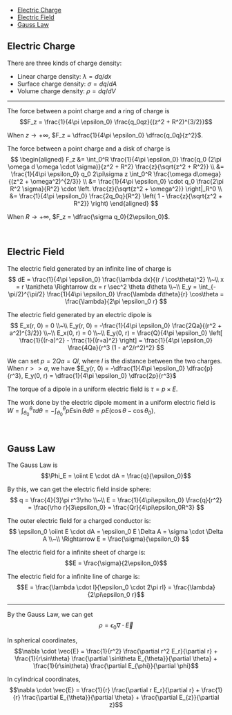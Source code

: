 
- [Electric Charge](#electric-charge)
- [Electric Field](#electric-field)
- [Gauss Law](#gauss-law)






## Electric Charge
There are three kinds of charge density:
- Linear charge density: $\lambda = dq/dx$
- Surface charge density: $\sigma = dq/dA$
- Volume charge density: $\rho = dq/dV$

---
The force between a point charge and a ring of charge is $$F_z = \frac{1}{4\pi \epsilon_0} \frac{q_0qz}{(z^2 + R^2)^{3/2}}$$

When $z \rightarrow +\infty$, $F_z = \dfrac{1}{4\pi \epsilon_0} \dfrac{q_0q}{z^2}$.

The force between a point charge and a disk of charge is
$$
\begin{aligned}
  F_z &= \int_0^R \frac{1}{4\pi \epsilon_0} \frac{q_0 (2\pi \omega d \omega \cdot \sigma)}{z^2 + R^2} \frac{z}{\sqrt{z^2 + R^2}} \\
  &= \frac{1}{4\pi \epsilon_0} q_0 2\pi\sigma z \int_0^R \frac{\omega d\omega}{(z^2 + \omega^2)^{2/3}} \\
  &= \frac{1}{4\pi \epsilon_0} \cdot q_0 \frac{2\pi R^2 \sigma}{R^2} \cdot \left. \frac{z}{\sqrt{z^2 + \omega^2}} \right|_R^0 \\
  &= \frac{1}{4\pi \epsilon_0} \frac{2q_0q}{R^2} \left( 1 - \frac{z}{\sqrt{z^2 + R^2}} \right)
\end{aligned}
$$

When $R \rightarrow +\infty$, $F_z = \dfrac{\sigma q_0}{2\epsilon_0}$.







<br>

## Electric Field
The electric field generated by an infinite line of charge is
$$
dE = \frac{1}{4\pi \epsilon_0} \frac{\lambda dx}{(r / \cos\theta)^2} \\~\\
x = r \tan\theta \Rightarrow dx = r \sec^2 \theta d\theta \\~\\
E_y = \int_{-\pi/2}^{\pi/2} \frac{1}{4\pi \epsilon_0} \frac{\lambda d\theta}{r} \cos\theta = \frac{\lambda}{2\pi \epsilon_0 r}
$$

The electric field generated by an electric dipole is
$$
E_x(r, 0) = 0 \\~\\
E_y(r, 0) = -\frac{1}{4\pi \epsilon_0} \frac{2Qa}{(r^2 + a^2)^{3/2}} \\~\\
E_x(0, r) = 0 \\~\\
E_y(0, r) = \frac{Q}{4\pi \epsilon_0} \left[ \frac{1}{(r-a)^2} - \frac{1}{(r+a)^2} \right] = \frac{1}{4\pi \epsilon_0} \frac{4Qa}{r^3 (1 - a^2/r^2)^2}
$$

We can set $p = 2Qa = Ql$, where $l$ is the distance between the two charges.
When $r >> a$, we have $E_y(r, 0) = -\dfrac{1}{4\pi \epsilon_0} \dfrac{p}{r^3}, E_y(0, r) = \dfrac{1}{4\pi \epsilon_0} \dfrac{2p}{r^3}$

The torque of a dipole in a uniform electric field is $\tau = p \times E$.

The work done by the electric dipole moment in a uniform electric field is $W = \int_{\theta_0}^{\theta} \tau d\theta = -\int_{\theta_0}^{\theta} pE\sin\theta d\theta = pE(\cos\theta - \cos\theta_0)$.






<br>

## Gauss Law
The Gauss Law is
$$\Phi_E = \oiint E \cdot dA = \frac{q}{\epsilon_0}$$

By this, we can get the electric field inside sphere:
$$
q = \frac{4}{3}\pi r^3\rho \\~\\
E = \frac{1}{4\pi\epsilon_0} \frac{q}{r^2} = \frac{\rho r}{3\epsilon_0} = \frac{Qr}{4\pi\epsilon_0R^3}
$$

The outer electric field for a charged conductor is:
$$
\epsilon_0 \oiint E \cdot dA = \epsilon_0 E \Delta A = \sigma \cdot \Delta A \\~\\
\Rightarrow E = \frac{\sigma}{\epsilon_0}
$$

The electric field for a infinite sheet of charge is:
$$E = \frac{\sigma}{2\epsilon_0}$$

The electric field for a infinite line of charge is:
$$E = \frac{\lambda \cdot l}{\epsilon_0 \cdot 2\pi rl} = \frac{\lambda}{2\pi\epsilon_0 r}$$

---
By the Gauss Law, we can get
$$\rho = \epsilon_0 \nabla \cdot \vec{E}$$

In spherical coordinates, $$\nabla \cdot \vec{E} = \frac{1}{r^2} \frac{\partial r^2 E_r}{\partial r} + \frac{1}{r\sin\theta} \frac{\partial \sin\theta E_{\theta}}{\partial \theta} + \frac{1}{r\sin\theta} \frac{\partial E_{\phi}}{\partial \phi}$$

In cylindrical coordinates, $$\nabla \cdot \vec{E} = \frac{1}{r} \frac{\partial r E_r}{\partial r} + \frac{1}{r} \frac{\partial E_{\theta}}{\partial \theta} + \frac{\partial E_{z}}{\partial z}$$
